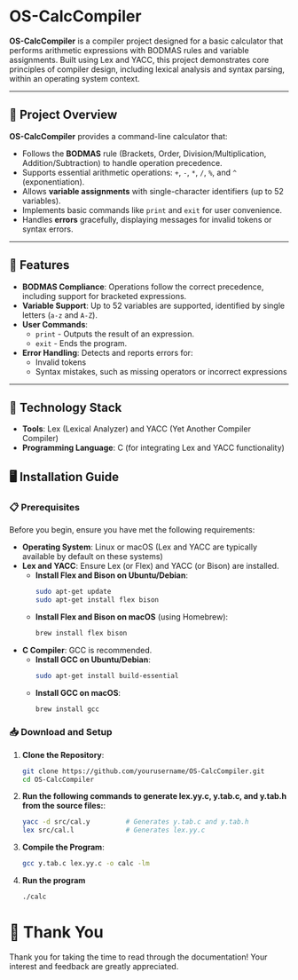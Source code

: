 # OS-CalcCompiler

**OS-CalcCompiler** is a compiler project designed for a basic calculator that performs arithmetic expressions with BODMAS rules and variable assignments. Built using Lex and YACC, this project demonstrates core principles of compiler design, including lexical analysis and syntax parsing, within an operating system context.

---

## 📝 Project Overview

**OS-CalcCompiler** provides a command-line calculator that:
- Follows the **BODMAS** rule (Brackets, Order, Division/Multiplication, Addition/Subtraction) to handle operation precedence.
- Supports essential arithmetic operations: `+`, `-`, `*`, `/`, `%`, and `^` (exponentiation).
- Allows **variable assignments** with single-character identifiers (up to 52 variables).
- Implements basic commands like `print` and `exit` for user convenience.
- Handles **errors** gracefully, displaying messages for invalid tokens or syntax errors.

---

## 🚀 Features

- **BODMAS Compliance**: Operations follow the correct precedence, including support for bracketed expressions.
- **Variable Support**: Up to 52 variables are supported, identified by single letters (`a-z` and `A-Z`).
- **User Commands**: 
  - `print` - Outputs the result of an expression.
  - `exit` - Ends the program.
- **Error Handling**: Detects and reports errors for:
  - Invalid tokens
  - Syntax mistakes, such as missing operators or incorrect expressions

---

## 🔧 Technology Stack

- **Tools**: Lex (Lexical Analyzer) and YACC (Yet Another Compiler Compiler)
- **Programming Language**: C (for integrating Lex and YACC functionality)


## 🖥️ Installation Guide

### 📋 Prerequisites

Before you begin, ensure you have met the following requirements:

- **Operating System**: Linux or macOS (Lex and YACC are typically available by default on these systems)
- **Lex and YACC**: Ensure Lex (or Flex) and YACC (or Bison) are installed.
  - **Install Flex and Bison on Ubuntu/Debian**:
    ```bash
    sudo apt-get update
    sudo apt-get install flex bison
    ```
  - **Install Flex and Bison on macOS** (using Homebrew):
    ```bash
    brew install flex bison
    ```
- **C Compiler**: GCC is recommended.
  - **Install GCC on Ubuntu/Debian**:
    ```bash
    sudo apt-get install build-essential
    ```
  - **Install GCC on macOS**:
    ```bash
    brew install gcc
    ```

### 📥 Download and Setup

1. **Clone the Repository**:
   ```bash
   git clone https://github.com/yourusername/OS-CalcCompiler.git
   cd OS-CalcCompiler
2. **Run the following commands to generate lex.yy.c, y.tab.c, and y.tab.h from the source files:**:
   ```bash
   yacc -d src/cal.y         # Generates y.tab.c and y.tab.h
   lex src/cal.l             # Generates lex.yy.c
3. **Compile the Program**:
   ```bash
   gcc y.tab.c lex.yy.c -o calc -lm
4. **Run the program**
   ```bash
   ./calc

# 🙏 Thank You

Thank you for taking the time to read through the documentation! Your interest and feedback are greatly appreciated.
